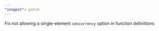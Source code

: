 ```yaml
---
"inngest": patch
---
```


Fix not allowing a single-element `concurrency` option in function definitions
